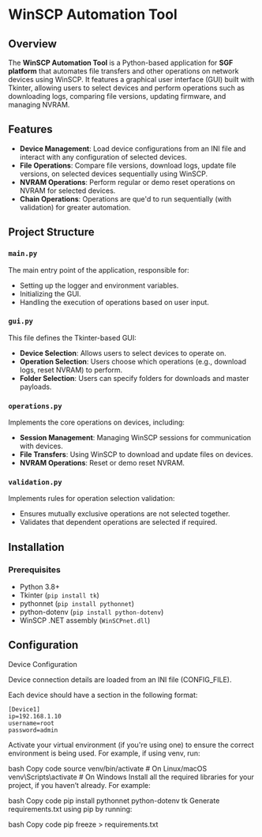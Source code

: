 ﻿# WinSCP Automation Tool

## Overview
The **WinSCP Automation Tool** is a Python-based application for **SGF platform** that automates file transfers and other operations on network devices using WinSCP. It features a graphical user interface (GUI) built with Tkinter, allowing users to select devices and perform operations such as downloading logs, comparing file versions, updating firmware, and managing NVRAM.

## Features
- **Device Management**: Load device configurations from an INI file and interact with any configuration of selected devices.
- **File Operations**: Compare file versions, download logs, update file versions, on selected devices sequentially using WinSCP.
- **NVRAM Operations**: Perform regular or demo reset operations on NVRAM for selected devices.
- **Chain Operations**: Operations are que'd to run sequentially (with validation) for greater automation. 


## Project Structure
### `main.py`
The main entry point of the application, responsible for:
- Setting up the logger and environment variables.
- Initializing the GUI.
- Handling the execution of operations based on user input.

### `gui.py`
This file defines the Tkinter-based GUI:
- **Device Selection**: Allows users to select devices to operate on.
- **Operation Selection**: Users choose which operations (e.g., download logs, reset NVRAM) to perform.
- **Folder Selection**: Users can specify folders for downloads and master payloads.

### `operations.py`
Implements the core operations on devices, including:
- **Session Management**: Managing WinSCP sessions for communication with devices.
- **File Transfers**: Using WinSCP to download and update files on devices.
- **NVRAM Operations**: Reset or demo reset NVRAM.

### `validation.py`
Implements rules for operation selection validation:
- Ensures mutually exclusive operations are not selected together.
- Validates that dependent operations are selected if required.

## Installation

### Prerequisites
- Python 3.8+
- Tkinter (`pip install tk`)
- pythonnet (`pip install pythonnet`)
- python-dotenv (`pip install python-dotenv`)
- WinSCP .NET assembly (`WinSCPnet.dll`)

## Configuration
Device Configuration

Device connection details are loaded from an INI file (CONFIG_FILE). 

Each device should have a section in the following format:

```
[Device1]
ip=192.168.1.10
username=root
password=admin
```




Activate your virtual environment (if you're using one) to ensure the correct environment is being used. For example, if using venv, run:

bash
Copy code
source venv/bin/activate  # On Linux/macOS
venv\Scripts\activate     # On Windows
Install all the required libraries for your project, if you haven’t already. For example:

bash
Copy code
pip install pythonnet python-dotenv tk
Generate requirements.txt using pip by running:

bash
Copy code
pip freeze > requirements.txt